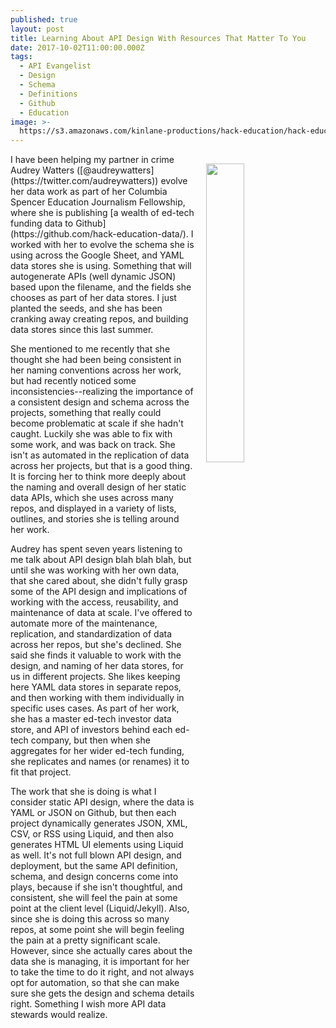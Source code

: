 ```yaml
---
published: true
layout: post
title: Learning About API Design With Resources That Matter To You
date: 2017-10-02T11:00:00.000Z
tags:
  - API Evangelist
  - Design
  - Schema
  - Definitions
  - Github
  - Education
image: >-
  https://s3.amazonaws.com/kinlane-productions/hack-education/hack-education-data.png
---
```

<p><img src="https://s3.amazonaws.com/kinlane-productions/hack-education/hack-education-data.png" align="right" width="35%" style="padding: 15px;" /></p>I have been helping my partner in crime Audrey Watters ([@audreywatters](https://twitter.com/audreywatters)) evolve her data work as part of her Columbia Spencer Education Journalism Fellowship, where she is publishing [a wealth of ed-tech funding data to Github](https://github.com/hack-education-data/). I worked with her to evolve the schema she is using across the Google Sheet, and YAML data stores she is using. Something that will autogenerate APIs (well dynamic JSON) based upon the filename, and the fields she chooses as part of her data stores. I just planted the seeds, and she has been cranking away creating repos, and building data stores since this last summer.

She mentioned to me recently that she thought she had been being consistent in her naming conventions across her work, but had recently noticed some inconsistencies--realizing the importance of a consistent design and schema across the projects, something that really could become problematic at scale if she hadn't caught. Luckily she was able to fix with some work, and was back on track. She isn't as automated in the replication of data across her projects, but that is a good thing. It is forcing her to think more deeply about the naming and overall design of her static data APIs, which she uses across many repos, and displayed in a variety of lists, outlines, and stories she is telling around her work.

Audrey has spent seven years listening to me talk about API design blah blah blah, but until she was working with her own data, that she cared about, she didn't fully grasp some of the API design and implications of working with the access, reusability, and maintenance of data at scale. I've offered to automate more of the maintenance, replication, and standardization of data across her repos, but she's declined. She said she finds it valuable to work with the design, and naming of her data stores, for us in different projects. She likes keeping here YAML data stores in separate repos, and then working with them individually in specific uses cases. As part of her work, she has a master ed-tech investor data store, and API of investors behind each ed-tech company, but then when she aggregates for her wider ed-tech funding, she replicates and names (or renames) it to fit that project.

The work that she is doing is what I consider static API design, where the data is YAML or JSON on Github, but then each project dynamically generates JSON, XML, CSV, or RSS using Liquid, and then also generates HTML UI elements using Liquid as well. It's not full blown API design, and deployment, but the same API definition, schema, and design concerns come into plays, because if she isn't thoughtful, and consistent, she will feel the pain at some point at the client level (Liquid/Jekyll). Also, since she is doing this across so many repos, at some point she will begin feeling the pain at a pretty significant scale. However, since she actually cares about the data she is managing, it is important for her to take the time to do it right, and not always opt for automation, so that she can make sure she gets the design and schema details right. Something I wish more API data stewards would realize.
